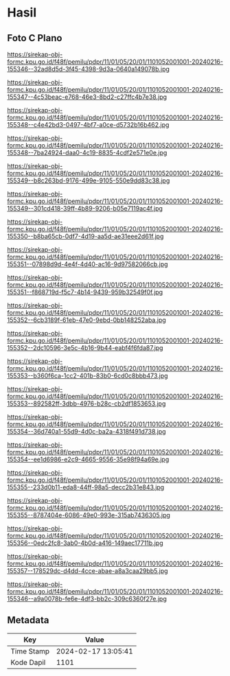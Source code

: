 # Hasil

## Foto C Plano

https://sirekap-obj-formc.kpu.go.id/f48f/pemilu/pdpr/11/01/05/20/01/1101052001001-20240216-155346--32ad8d5d-3f45-4398-9d3a-0640a149078b.jpg

https://sirekap-obj-formc.kpu.go.id/f48f/pemilu/pdpr/11/01/05/20/01/1101052001001-20240216-155347--4c53beac-e768-46e3-8bd2-c27ffc4b7e38.jpg

https://sirekap-obj-formc.kpu.go.id/f48f/pemilu/pdpr/11/01/05/20/01/1101052001001-20240216-155348--c4e42bd3-0497-4bf7-a0ce-d5732b16b462.jpg

https://sirekap-obj-formc.kpu.go.id/f48f/pemilu/pdpr/11/01/05/20/01/1101052001001-20240216-155348--7ba24924-daa0-4c19-8835-4cdf2e571e0e.jpg

https://sirekap-obj-formc.kpu.go.id/f48f/pemilu/pdpr/11/01/05/20/01/1101052001001-20240216-155349--b8c263bd-9176-499e-9105-550e9dd83c38.jpg

https://sirekap-obj-formc.kpu.go.id/f48f/pemilu/pdpr/11/01/05/20/01/1101052001001-20240216-155349--301cd418-39ff-4b89-9206-b05e7119ac4f.jpg

https://sirekap-obj-formc.kpu.go.id/f48f/pemilu/pdpr/11/01/05/20/01/1101052001001-20240216-155350--b8ba65cb-0df7-4d19-aa5d-ae31eee2d61f.jpg

https://sirekap-obj-formc.kpu.go.id/f48f/pemilu/pdpr/11/01/05/20/01/1101052001001-20240216-155351--07898d9d-4e4f-4d40-ac16-9d97582066cb.jpg

https://sirekap-obj-formc.kpu.go.id/f48f/pemilu/pdpr/11/01/05/20/01/1101052001001-20240216-155351--f868719d-f5c7-4b14-9439-959b32549f0f.jpg

https://sirekap-obj-formc.kpu.go.id/f48f/pemilu/pdpr/11/01/05/20/01/1101052001001-20240216-155352--6cb3189f-61eb-47e0-9ebd-0bb148252aba.jpg

https://sirekap-obj-formc.kpu.go.id/f48f/pemilu/pdpr/11/01/05/20/01/1101052001001-20240216-155352--2dc10596-3e5c-4b16-9b44-eabf4f6fda87.jpg

https://sirekap-obj-formc.kpu.go.id/f48f/pemilu/pdpr/11/01/05/20/01/1101052001001-20240216-155353--b360f6ca-1cc2-401b-83b0-6cd0c8bbb473.jpg

https://sirekap-obj-formc.kpu.go.id/f48f/pemilu/pdpr/11/01/05/20/01/1101052001001-20240216-155353--892582ff-3dbb-4976-b28c-cb2df1853653.jpg

https://sirekap-obj-formc.kpu.go.id/f48f/pemilu/pdpr/11/01/05/20/01/1101052001001-20240216-155354--36d740a1-55d9-4d0c-ba2a-4318f491d738.jpg

https://sirekap-obj-formc.kpu.go.id/f48f/pemilu/pdpr/11/01/05/20/01/1101052001001-20240216-155354--ee1d6986-e2c9-4665-9556-35e98f94a69e.jpg

https://sirekap-obj-formc.kpu.go.id/f48f/pemilu/pdpr/11/01/05/20/01/1101052001001-20240216-155355--233d0b11-eda8-44ff-98a5-decc2b31e843.jpg

https://sirekap-obj-formc.kpu.go.id/f48f/pemilu/pdpr/11/01/05/20/01/1101052001001-20240216-155355--8787404e-6086-49e0-993e-315ab7436305.jpg

https://sirekap-obj-formc.kpu.go.id/f48f/pemilu/pdpr/11/01/05/20/01/1101052001001-20240216-155356--0edc2fc8-3ab0-4b0d-a416-149aec17711b.jpg

https://sirekap-obj-formc.kpu.go.id/f48f/pemilu/pdpr/11/01/05/20/01/1101052001001-20240216-155357--178529dc-d4dd-4cce-abae-a8a3caa29bb5.jpg

https://sirekap-obj-formc.kpu.go.id/f48f/pemilu/pdpr/11/01/05/20/01/1101052001001-20240216-155346--a9a0078b-fe6e-4df3-bb2c-309c6360f27e.jpg


## Metadata

| Key        | Value               |
| ---------- | ------------------- |
| Time Stamp | 2024-02-17 13:05:41 |
| Kode Dapil | 1101                |



